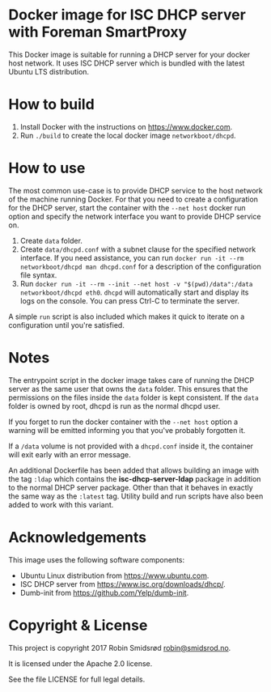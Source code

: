 Docker image for ISC DHCP server with Foreman SmartProxy
========================================================

This Docker image is suitable for running a DHCP server for your docker host
network.  It uses ISC DHCP server which is bundled with the latest Ubuntu
LTS distribution.

How to build
============

 1. Install Docker with the instructions on <https://www.docker.com>.
 2. Run `./build` to create the local docker image `networkboot/dhcpd`.

How to use
==========

The most common use-case is to provide DHCP service to the host network of
the machine running Docker.  For that you need to create a configuration for
the DHCP server, start the container with the `--net host` docker run
option and specify the network interface you want to provide DHCP service
on.

 1. Create `data` folder.
 2. Create `data/dhcpd.conf` with a subnet clause for the specified
    network interface.  If you need assistance, you can run
    `docker run -it --rm networkboot/dhcpd man dhcpd.conf` for a description
    of the configuration file syntax.
 3. Run `docker run -it --rm --init --net host -v "$(pwd)/data":/data networkboot/dhcpd eth0`.
    `dhcpd` will automatically start and display its logs on the console.
    You can press Ctrl-C to terminate the server.

A simple `run` script is also included which makes it quick to iterate on a
configuration until you're satisfied.

Notes
=====

The entrypoint script in the docker image takes care of running the DHCP
server as the same user that owns the `data` folder.  This ensures that the
permissions on the files inside the `data` folder is kept consistent.  If
the `data` folder is owned by root, dhcpd is run as the normal dhcpd user.

If you forget to run the docker container with the `--net host` option a
warning will be emitted informing you that you've probably forgotten it.

If a `/data` volume is not provided with a `dhcpd.conf` inside it, the
container will exit early with an error message.

An additional Dockerfile has been added that allows building an image with
the tag `:ldap` which contains the **isc-dhcp-server-ldap** package in
addition to the normal DHCP server package.  Other than that it behaves in
exactly the same way as the `:latest` tag.  Utility build and run scripts
have also been added to work with this variant.

Acknowledgements
================

This image uses the following software components:

 * Ubuntu Linux distribution from <https://www.ubuntu.com>.
 * ISC DHCP server from <https://www.isc.org/downloads/dhcp/>.
 * Dumb-init from <https://github.com/Yelp/dumb-init>.

Copyright & License
===================

This project is copyright 2017 Robin Smidsrød <robin@smidsrod.no>.

It is licensed under the Apache 2.0 license.

See the file LICENSE for full legal details.
